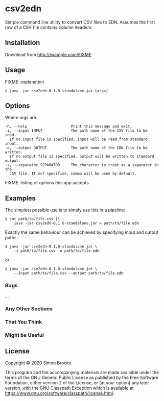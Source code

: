 # csv2edn

Simple command line utility to convert CSV files to EDN. Assumes the first row of a CSV file contains column headers.

## Installation

Download from http://example.com/FIXME.

## Usage

FIXME: explanation

    $ java -jar csv2edn-0.1.0-standalone.jar [args]

## Options

Where args are:

    -h, --help                    Print this message and exit.
    -i, --input INPUT             The path name of the CSV file to be read.
      If no input file is specified, input will be read from standard input.
    -o, --output OUTPUT           The path name of the EDN file to be written.
      If no output file is specified, output will be written to standard output.
    -s, --separator SEPARATOR     The character to treat as a separator in the
      CSV file. If not specified, comma will be used by default.


FIXME: listing of options this app accepts.

## Examples

The simplest possible use is to simply use this in a pipeline:

    $ cat path/to/file.csv |\
        java -jar csv2edn-0.1.0-standalone.jar > path/to/file.edn

Exactly the same behaviour can be achieved by specifying input and output
paths:

    $ java -jar csv2edn-0.1.0-standalone.jar \
        -i path/to/file.csv -o path/to/file.edn

or

    $ java -jar csv2edn-0.1.0-standalone.jar \
        --input path/to/file.csv --output path/to/file.edn

### Bugs

...

### Any Other Sections
### That You Think
### Might be Useful

## License

Copyright © 2020 Simon Brooke

This program and the accompanying materials are made available under the
terms of the GNU General Public License as published by
the Free Software Foundation, either version 2 of the License, or (at your
option) any later version, with the GNU Classpath Exception which is available
at https://www.gnu.org/software/classpath/license.html.
